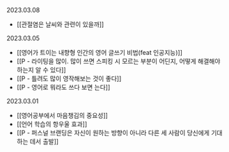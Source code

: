 2023.03.08
- [[관절염은 날씨와 관련이 있을까]]

2023.03.05
- [[영어가 트이는 내향형 인간의 영어 글쓰기 비법(feat 인공지능)]]
- [[P - 라이팅을 많이. 많이 쓰면 스피킹 시 모르는 부분이 어딘지, 어떻게 해결해야 하는지 알 수 있다]]
- [[P - 틀려도 많이 영작해보는 것이 좋다]]
- [[P - 영어로 뭐라도 쓰다 보면 는다]]

2023.03.01
- [[영어공부에서 마음챙김의 중요성]]
- [[언어 학습의 항우울 효과]]
- [[P - 퍼스널 브랜딩은 자신이 원하는 방향이 아니라 다른 세 사람이 당신에게 기대하는 데서 출발]]


























